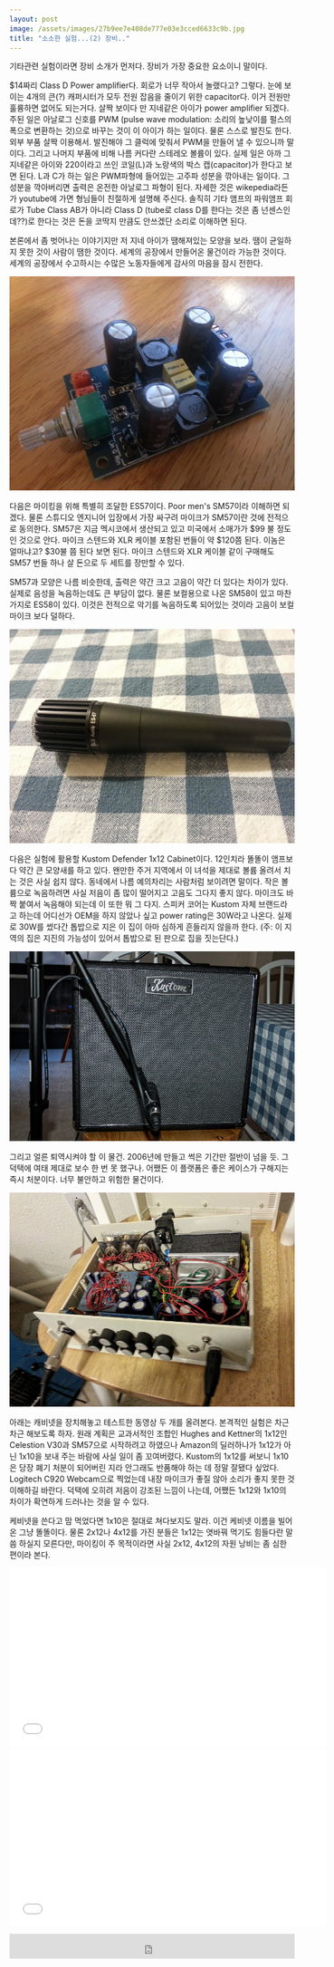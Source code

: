 ```yaml
---
layout: post
image: /assets/images/27b9ee7e408de777e03e3cced6633c9b.jpg
title: "소소한 실험...(2) 장비.."
---
```


기타관련 실험이라면 장비 소개가 먼저다. 장비가 가장 중요한 요소이니 말이다.


$14짜리 Class D Power amplifier다. 회로가 너무 작아서 놀랬다고? 그렇다. 눈에 보이는 4개의 큰(?) 캐퍼시터가 모두 전원 잡음을 줄이기 위한 capacitor다. 이거 전원만 훌륭하면 없어도 되는거다. 살짝 보이다 만 지네같은 아이가 power amplifier 되겠다. 주된 일은 아날로그 신호를 PWM (pulse wave modulation: 소리의 높낮이를 펄스의 폭으로 변환하는 것)으로 바꾸는 것이 이 아이가 하는 일이다. 물론 스스로 발진도 한다. 외부 부품 살짝 이용해서. 발진해야 그 클럭에 맞춰서 PWM을 만들어 낼 수 있으니까 말이다. 그리고 나머지 부품에 비해 나름 커다란 스테레오 볼륨이 있다. 실제 일은 아까 그 지네같은 아이와 220이라고 쓰인 코일(L)과 노랑색의 박스 캡(capacitor)가 한다고 보면 된다. L과 C가 하는 일은 PWM파형에 들어있는 고주파 성분을 깎아내는 일이다. 그 성분을 깍아버리면 출력은 온전한 아날로그 파형이 된다. 자세한 것은 wikepedia라든가 youtube에 가면 형님들이 친절하게 설명해 주신다. 솔직히 기타 앰프의 파워앰프 회로가 Tube Class AB가 아니라 Class D (tube로 class D를 한다는 것은 좀 넌센스인데??)로 한다는 것은 돈을 코딱지 만큼도 안쓰겠단 소리로 이해하면 된다. 


본론에서 좀 벗어나는 이야기지만 저 지네 아이가 땜해져있는 모양을 보라. 땜이 균일하지 못한 것이 사람이 땜한 것이다. 세계의 공장에서 만들어온 물건이라 가능한 것이다. 세계의 공장에서 수고하시는 수많은 노동자들에게 감사의 마음을 잠시 전한다.


![image](/assets/images/27b9ee7e408de777e03e3cced6633c9b.jpg)






다음은 마이킹을 위해 특별히 조달한 ES57이다. Poor men's SM57이라 이해하면 되겠다. 물론 스튜디오 엔지니어 입장에서 가장 싸구려 마이크가 SM57이란 것에 전적으로 동의한다. SM57은 지금 멕시코에서 생산되고 있고 미국에서 소매가가 $99 불 정도인 것으로 안다. 마이크 스텐드와 XLR 케이블 포함된 번들이 약 $120쯤 된다. 이놈은 얼마냐고? $30불 쯤 된다 보면 된다. 마이크 스텐드와 XLR 케이블 같이 구매해도 SM57 번들 하나 살 돈으로 두 세트를 장만할 수 있다. 


SM57과 모양은 나름 비슷한데, 출력은 약간 크고 고음이 약간 더 있다는 차이가 있다. 실제로 음성을 녹음하는데도 큰 부담이 없다. 물론 보컬용으로 나온 SM58이 있고 마찬가지로 ES58이 있다. 이것은 전적으로 악기를 녹음하도록 되어있는 것이라 고음이 보컬 마이크 보다 덜하다.


![image](/assets/images/c0048fd7d941f4ee9e336e29242ab88a.jpg)


다음은 실험에 활용할 Kustom Defender 1x12 Cabinet이다. 12인치라 똘똘이 앰프보다 약간 큰 모양새를 하고 있다. 왠만한 주거 지역에서 이 녀석을 제대로 볼륨 올려서 치는 것은 사실 쉽지 않다. 동네에서 나름 예의차리는 사람처럼 보이려면 말이다. 작은 볼륨으로 녹음하려면 사실 저음이 좀 많이 떨어지고 고음도 그다지 좋지 않다. 마이크도 바짝 붙여서 녹음해야 되는데 이 또한 뭐 그 다지. 스피커 코어는 Kustom 자체 브랜드라고 하는데 어디선가 OEM을 하지 않았나 싶고 power rating은 30W라고 나온다. 실제로 30W를 썼다간 톱밥으로 지은 이 집이 아마 심하게 흔들리지 않을까 한다. (주: 이 지역의 집은 지진의 가능성이 있어서 톱밥으로 된 판으로 집을 짓는단다.)




![image](/assets/images/dacc879cfb30d04cb2fa268b1ae84e3f.jpg)




그리고 얼른 퇴역시켜야 할 이 물건. 2006년에 만들고 썩은 기간만 절반이 넘을 듯. 그 덕택에 여태 제대로 보수 한 번 못 했구나. 어쨌든 이 플랫폼은 좋은 케이스가 구해지는 즉시 처분이다. 너무 불안하고 위험한 물건이다. 


![image](/assets/images/157654c3cd029480dfdad866d94817fe.jpg)






아래는 캐비넷을 장치해놓고 테스트한 동영상 두 개를 올려본다. 본격적인 실험은 차근차근 해보도록 하자. 원래 계획은 교과서적인 조합인 Hughes and Kettner의 1x12인 Celestion V30과 SM57으로 시작하려고 하였으나 Amazon의 딜러하나가 1x12가 아닌 1x10을 보내 주는 바람에 사실 일이 좀 꼬여버렸다. Kustom의 1x12를 써보니 1x10은 당장 폐기 처분이 되어버린 지라 안그래도 반품해야 하는 데 정말 잘됐다 싶었다. Logitech C920 Webcam으로 찍었는데 내장 마이크가 좋질 않아 소리가 좋지 못한 것 이해하길 바란다. 덕택에 오히려 저음이 강조된 느낌이 나는데, 어쨌든 1x12와 1x10의 차이가 확연하게 드러나는 것을 알 수 있다. 


케비넷을 쓴다고 맘 먹었다면 1x10은 절대로 쳐다보지도 말라. 이건 케비넷 이름을 빌어온 그냥 똘똘이다. 물론 2x12나 4x12를 가진 분들은 1x12는 엿바꿔 먹기도 힘들다란 말씀 하실지 모른다만, 마이킹이 주 목적이라면 사실 2x12, 4x12의 자원 낭비는 좀 심한 편이라 본다.




<iframe width="560" height="315" src="//www.youtube.com/embed/1EroxYalFjA" frameborder="0" allowfullscreen=""></iframe>






<iframe width="560" height="315" src="//www.youtube.com/embed/swB380muNFY" frameborder="0" allowfullscreen=""></iframe>


 




<iframe class="daum_like_button" id="daum_like_button_1045" frameborder="0" scrolling="no" allowTransparency="true" src="http://tonebrew.tistory.com/like/?uid=49097_1045&sc=304%2CblogId_49097&url=http%3A%2F%2Ftonebrew.tistory.com%2F1045&published=1404541153" style="width:100%;height:44px;margin:10px auto"></iframe>

